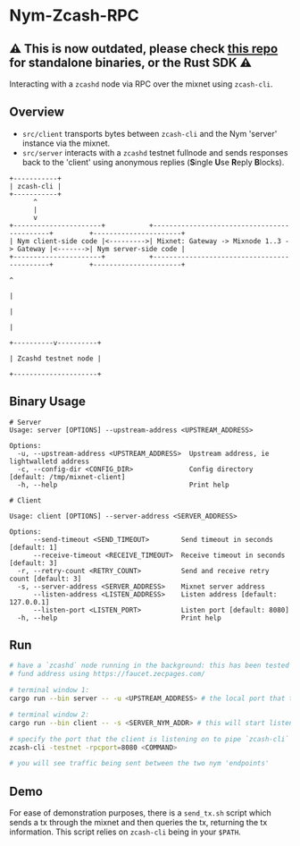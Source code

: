 # Nym-Zcash-RPC 

## ⚠️ This is now outdated, please check [this repo](https://github.com/nymtech/standalone-tcp-proxies) for standalone binaries, or the Rust SDK ⚠️


Interacting with a `zcashd` node via RPC over the mixnet using `zcash-cli`.

## Overview 
* `src/client` transports bytes between `zcash-cli` and the Nym 'server' instance via the mixnet.
* `src/server` interacts with a `zcashd` testnet fullnode and sends responses back to the 'client' using anonymous replies (**S**ingle **U**se **R**eply **B**locks).

```
+-----------+                                                                                                     
| zcash-cli |                                                                                                     
+-----------+                                                                                                     
      ^                                                                                                         
      |                                                                                                           
      v                                                                                                           
+----------------------+           +--------------------------------------------+         +----------------------+
| Nym client-side code |<--------->| Mixnet: Gateway -> Mixnode 1..3 -> Gateway |<------->| Nym server-side code |
+----------------------+           +--------------------------------------------+         +----------------------+
                                                                                                     ^            
                                                                                                     |            
                                                                                                     |            
                                                                                                     |            
                                                                                          +----------v----------+ 
                                                                                          | Zcashd testnet node | 
                                                                                          +---------------------+ 
```

## Binary Usage
```
# Server 
Usage: server [OPTIONS] --upstream-address <UPSTREAM_ADDRESS>

Options:
  -u, --upstream-address <UPSTREAM_ADDRESS>  Upstream address, ie lightwalletd address
  -c, --config-dir <CONFIG_DIR>              Config directory [default: /tmp/mixnet-client]
  -h, --help                                 Print help

# Client

Usage: client [OPTIONS] --server-address <SERVER_ADDRESS>

Options:
      --send-timeout <SEND_TIMEOUT>        Send timeout in seconds [default: 1]
      --receive-timeout <RECEIVE_TIMEOUT>  Receive timeout in seconds [default: 3]
  -r, --retry-count <RETRY_COUNT>          Send and receive retry count [default: 3]
  -s, --server-address <SERVER_ADDRESS>    Mixnet server address
      --listen-address <LISTEN_ADDRESS>    Listen address [default: 127.0.0.1]
      --listen-port <LISTEN_PORT>          Listen port [default: 8080]
  -h, --help                               Print help
```

## Run
```bash
# have a `zcashd` node running in the background: this has been tested using the zcash testnet 
# fund address using https://faucet.zecpages.com/

# terminal window 1:
cargo run --bin server -- -u <UPSTREAM_ADDRESS> # the local port that the zcash node is listening on e.g. "127.0.0.1:18232"

# terminal window 2: 
cargo run --bin client -- -s <SERVER_NYM_ADDR> # this will start listening on localhost:8080 by default

# specify the port that the client is listening on to pipe `zcash-cli` traffic through the mixnet, otherwise use normally 
zcash-cli -testnet -rpcport=8080 <COMMAND> 

# you will see traffic being sent between the two nym 'endpoints'
```

## Demo 
For ease of demonstration purposes, there is a `send_tx.sh` script which sends a tx through the mixnet and then queries the tx, returning the tx information. This script relies on `zcash-cli` being in your `$PATH`. 

